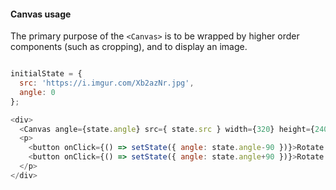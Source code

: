 #### Canvas usage
The primary purpose of the `<Canvas>` is to be wrapped by higher order components (such as cropping), and to display an image.

```js

initialState = {
  src: 'https://i.imgur.com/Xb2azNr.jpg',
  angle: 0
};

<div>
  <Canvas angle={state.angle} src={ state.src } width={320} height={240} />
  <p>
    <button onClick={() => setState({ angle: state.angle-90 })}>Rotate Left</button>
    <button onClick={() => setState({ angle: state.angle+90 })}>Rotate Right</button>
  </p>
</div>
```